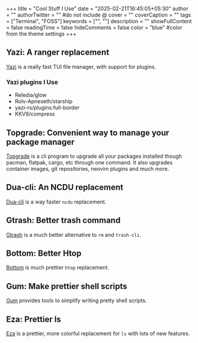 +++
title = "Cool Stuff I Use"
date = "2025-02-21T16:45:05+05:30"
author = ""
authorTwitter = "" #do not include @
cover = ""
coverCaption = ""
tags = ["Terminal", "FOSS"]
keywords = ["", ""]
description = ""
showFullContent = false
readingTime = false
hideComments = false
color = "blue" #color from the theme settings
+++

## Yazi: A ranger replacement

 [Yazi](https://yazi-rs.github.io/) is a really fast TUI file manager,
 with support for plugins.

### Yazi plugins I Use

- Reledia/glow
- Rolv-Apneseth/starship
- yazi-rs/plugins:full-border
- KKV9/compress

## Topgrade: Convenient way to manage your package manager

[Topgrade](https://github.com/topgrade-rs/topgrade)
is a cli program to upgrade all your packages
installed though pacman, flatpak, cargo, etc through one command.
It also upgrades container images, git repositories, neovim plugins and much more.

## Dua-cli: An NCDU replacement

[Dua-cli](https://github.com/Byron/dua-cliurl)
is a way faster `ncdu`  replacement.

## Gtrash: Better trash command

[Gtrash](https://github.com/umlx5h/gtrash)
is a much better alternative to `rm` and `trash-cli`.

## Bottom: Better Htop

[Bottom](https://github.com/ClementTsang/bottom)
is much prettier `htop` replacement.

## Gum: Make prettier shell scripts

[Gum](https://github.com/charmbracelet/gum)
 provides tools to simplify writing pretty shell scripts.

## Eza: Prettier ls

[Eza](https://github.com/eza-community/eza)
is a prettier, more colorful replacement for
`ls` with lots of new features.
